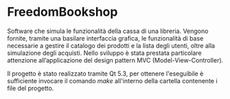 # FreedomBookshop
Software che simula le funzionalità della cassa di una libreria. Vengono fornite, tramite una basilare interfaccia grafica, le funzionalità di base necessarie a gestire il catalogo dei prodotti e la lista degli utenti, oltre alla simulazione degli acquisti. Nello sviluppo è stata prestata particolare attenzione all’applicazione del design pattern MVC (Model-View-Controller).

Il progetto è stato realizzato tramite Qt 5.3, per ottenere l'eseguibile è sufficiente invocare il comando *make* all'interno della cartella contenente i file del progetto.
